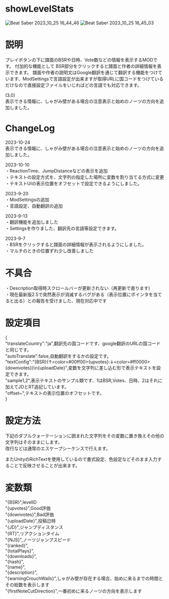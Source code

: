 # showLevelStats
![Beat Saber 2023_10_25 16_44_46](https://github.com/scifiHerb/showLevelStats/assets/109839172/95263110-bbcc-4de4-9e8c-58e080efdc27)
![Beat Saber 2023_10_25 16_45_03](https://github.com/scifiHerb/showLevelStats/assets/109839172/a3d8b876-7703-4429-a0f2-e67021b42806)


# 説明
プレイボタンの下に譜面のBSRや日時、Vote数などの情報を表示するMODです。
付加的な機能として BSR部分をクリックすると譜面と作者の詳細情報を表示できます。
譜面や作者の説明文はGoogle翻訳を通じて翻訳する機能をつけています、ModSettingsで言語設定が出来ますが取得URLに国コードをつけているだけなので直接設定ファイルをいじればどの言語でも対応できます。

(3.0)  
表示できる情報に、しゃがみ壁がある場合の注意表示と始めのノーツの方向を追加しました。  

# ChangeLog  
2023-10-24  
表示できる情報に、しゃがみ壁がある場合の注意表示と始めのノーツの方向を追加しました。  

2023-10-10  
・ReactionTime、JumpDistanceなどの表示を追加  
・テキストの設定方式を、文字列の指定した場所に変数を割り当てる方式に変更  
・テキストUIの表示位置をオフセットで設定できるようにしました。  

2023-9-20  
・ModSettingsの追加  
・言語設定、自動翻訳の追加  

2023-9-13  
・翻訳機能を追加しました  
・Settingsを作りました、翻訳先の言語等設定できます。  

2023-9-7  
・BSRをクリックすると譜面の詳細情報が表示されるようにしました。  
・マルチのときの位置ずれ少し改善しました

# 不具合
・Description取得時スクロールバーが更新されない（再更新で直ります)  
・現在最新版2.5で突然表示が消滅するバグがある（表示位置にポインタを当てると出る）との報告を受けました、現在対応中です

# 設定項目 
{  
	"translateCountry":"ja",翻訳先の国コードです、google翻訳のURLの国コードと同じです。  
	"autoTranslate":false,自動翻訳をするかの設定です。  
 "textConfig":"{BSR}(↑<color=#00ff00>{upvotes}</color>:↓<color=#ff0000>{downvotes}</color>)\n{uploadDate}",変数を文字列に差し込む形で表示テキストを設定できます。  
 "sample1,2",表示テキストのサンプル類です、1はBSR,Votes、日時、2はそれに加えてJDとRT追記しています。  
 "offset~",テキストの表示位置のオフセットです。  
}

# 設定方法
下記のダブルクォーテーションに囲まれた文字列をその変数に置き換えその他の文字列はそのままにします。  
改行などは通常のエスケープシーケンスで行えます。   

またUnityのRichTextを使用しているので書式設定、色設定などそのまま入力することで反映させることが出来ます。  
# 変数類
"{BSR}",levelID   
"{upvotes}",Good評価   
"{downvotes}",Bad評価   
"{uploadDate}",投稿日時   
"{JD}",ジャンプディスタンス  
"{RT}",リアクションタイム  
"{NJS}",ノーツジャンプスピード  
"{ranked}",   
"{totalPlays}",   
"{downloads}",   
"{hash}",   
"{name}",   
"{description}",   
"{warningCrouchWalls}",しゃがみ壁が存在する場合、始めに来るまでの時間とその総数を表示します  
"{firstNoteCutDirection}",一番初めに来るノーツの方向を表示します  

